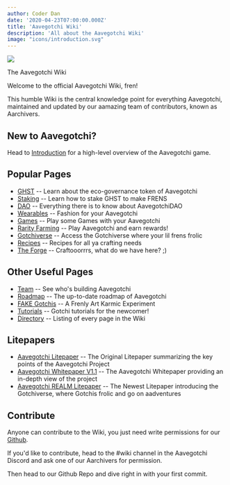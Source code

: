 ```yaml
---
author: Coder Dan
date: '2020-04-23T07:00:00.000Z'
title: 'Aavegotchi Wiki'
description: 'All about the Aavegotchi Wiki'
image: "icons/introduction.svg"
---
```


<div class="headerImageContainer">
<img class="headerImage" src="/icons/introduction.png">
<p class="headerImageText">The Aavegotchi Wiki</p>
</div>


Welcome to the official Aavegotchi Wiki, fren! 

This humble Wiki is the central knowledge point for everything Aavegotchi, maintained and updated by our aamazing team of contributors, known as Aarchivers.

## New to Aavegotchi?

Head to [Introduction](/introduction) for a high-level overview of the Aavegotchi game. 

## Popular Pages
* [GHST](/ghst) -- Learn about the eco-governance token of Aavegotchi
* [Staking](/staking) -- Learn how to stake GHST to make FRENS
* [DAO](/dao) -- Everything there is to know about AavegotchiDAO
* [Wearables](/wearables) -- Fashion for your Aavegotchi
* [Games](/games) -- Play some Games with your Aavegotchi
* [Rarity Farming](/rarity-farming) -- Play Aavegotchi and earn rewards!
* [Gotchiverse](/gotchiverse) -- Access the Gotchiverse where your lil frens frolic
* [Recipes](/recipes) -- Recipes for all ya crafting needs
* [The Forge](/forge) -- Craftooorrrs, what do we have here? ;)

## Other Useful Pages

* [Team](/team) -- See who's building Aavegotchi
* [Roadmap](/roadmap) -- The up-to-date roadmap of Aavegotchi
* [FAKE Gotchis](https://www.fakegotchis.com/) -- A Frenly Art Karmic Experiment
* [Tutorials](/tutorials) -- Gotchi tutorials for the newcomer!
* [Directory](/directory) -- Listing of every page in the Wiki

## Litepapers

* [Aavegotchi Litepaper](https://docs.google.com/document/d/1aTijRP1Rd_Z8iu6IISWCct7TWRdzK3x-lfrucgM_7Cg/edit#heading=h.el8lgo9q7kkr) -- The Original Litepaper summarizing the key points of the Aavegotchi Project
* [Aavegotchi Whitepaper V1.1](https://docs.google.com/document/d/186zOapKeHNNJ9y8LIByQQ64rs0eJUlEF/) -- The Aavegotchi Whitepaper providing an in-depth view of the project
* [Aavegotchi REALM Litepaper](https://docs.google.com/document/d/1hUHF29F3_tByWd8ezSphYEE0gPJYg3K5CN1K-X3_WK8/edit) -- The Newest Litepaper introducing the Gotchiverse, where Gotchis frolic and go on aadventures

## Contribute

Anyone can contribute to the Wiki, you just need write permissions for our [Github](https://github.com/aavegotchi/aavegotchi-wiki). 

If you'd like to contribute, head to the #wiki channel in the Aavegotchi Discord and ask one of our Aarchivers for permission.

Then head to our Github Repo and dive right in with your first commit. 